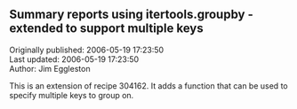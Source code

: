 ## Summary reports using itertools.groupby - extended to support multiple keys  
Originally published: 2006-05-19 17:23:50  
Last updated: 2006-05-19 17:23:50  
Author: Jim Eggleston  
  
This is an extension of recipe 304162. It adds a function that can be used to specify multiple keys to group on.
